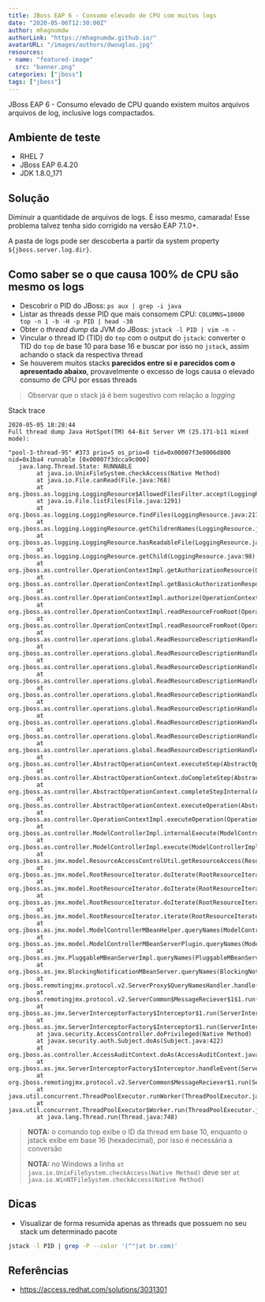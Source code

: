 ```yaml
---
title: JBoss EAP 6 - Consumo elevado de CPU com muitos logs
date: "2020-05-06T12:30:00Z"
author: mhagnumdw
authorLink: "https://mhagnumdw.github.io/"
avatarURL: "/images/authors/dwouglas.jpg"
resources:
- name: "featured-image"
  src: "banner.png"
categories: ["jboss"]
tags: ["jboss"]
---
```


JBoss EAP 6 - Consumo elevado de CPU quando existem muitos arquivos arquivos de log, inclusive logs compactados.

<!--more-->

## Ambiente de teste

- RHEL 7
- JBoss EAP 6.4.20
- JDK 1.8.0_171

## Solução

Diminuir a quantidade de arquivos de logs. É isso mesmo, camarada! Esse problema talvez tenha sido corrigido na versão EAP 7.1.0+.

A pasta de logs pode ser descoberta a partir da system property `${jboss.server.log.dir}`.

## Como saber se o que causa 100% de CPU são mesmo os logs

- Descobrir o PID do JBoss: `ps aux | grep -i java`
- Listar as threads desse PID que mais consomem CPU: `COLUMNS=10000 top -n 1 -b -H -p PID | head -30`
- Obter o _thread dump_ da JVM do JBoss: `jstack -l PID | vim -n -`
- Vincular o thread ID (TID) do `top` com o output do `jstack`: converter o TID do `top` de base 10 para base 16 e buscar por isso no `jstack`, assim achando o stack da respectiva thread
- Se houverem muitos stacks **parecidos entre si e parecidos com o apresentado abaixo**, provavelmente o excesso de logs causa o elevado consumo de CPU por essas threads

> Observar que o stack já é bem sugestivo com relação a _logging_

Stack trace

```text
2020-05-05 18:28:44
Full thread dump Java HotSpot(TM) 64-Bit Server VM (25.171-b11 mixed mode):

"pool-3-thread-95" #373 prio=5 os_prio=0 tid=0x00007f3e0006d800 nid=0x1ba4 runnable [0x00007f3dcca9c000]
   java.lang.Thread.State: RUNNABLE
        at java.io.UnixFileSystem.checkAccess(Native Method)
        at java.io.File.canRead(File.java:768)
        at org.jboss.as.logging.LoggingResource$AllowedFilesFilter.accept(LoggingResource.java:274)
        at java.io.File.listFiles(File.java:1291)
        at org.jboss.as.logging.LoggingResource.findFiles(LoggingResource.java:217)
        at org.jboss.as.logging.LoggingResource.getChildrenNames(LoggingResource.java:147)
        at org.jboss.as.logging.LoggingResource.hasReadableFile(LoggingResource.java:203)
        at org.jboss.as.logging.LoggingResource.getChild(LoggingResource.java:98)
        at org.jboss.as.controller.OperationContextImpl.getAuthorizationResource(OperationContextImpl.java:1405)
        at org.jboss.as.controller.OperationContextImpl.getBasicAuthorizationResponse(OperationContextImpl.java:1362)
        at org.jboss.as.controller.OperationContextImpl.authorize(OperationContextImpl.java:1281)
        at org.jboss.as.controller.OperationContextImpl.readResourceFromRoot(OperationContextImpl.java:646)
        at org.jboss.as.controller.OperationContextImpl.readResourceFromRoot(OperationContextImpl.java:632)
        at org.jboss.as.controller.operations.global.ReadResourceDescriptionHandler$ReadResourceDescriptionAccessControlContext.addParentResource(ReadResourceDescriptionHandler.java:786)
        at org.jboss.as.controller.operations.global.ReadResourceDescriptionHandler$ReadResourceDescriptionAccessControlContext.getAllActualResourceAddresses(ReadResourceDescriptionHandler.java:774)
        at org.jboss.as.controller.operations.global.ReadResourceDescriptionHandler$ReadResourceDescriptionAccessControlContext.getAllActualResourceAddresses(ReadResourceDescriptionHandler.java:778)
        at org.jboss.as.controller.operations.global.ReadResourceDescriptionHandler$ReadResourceDescriptionAccessControlContext.getLocalResourceAddresses(ReadResourceDescriptionHandler.java:713)
        at org.jboss.as.controller.operations.global.ReadResourceDescriptionHandler$ReadResourceDescriptionAccessControlContext.initLocalResourceAddresses(ReadResourceDescriptionHandler.java:702)
        at org.jboss.as.controller.operations.global.ReadResourceDescriptionHandler$ReadResourceDescriptionAccessControlContext.access$200(ReadResourceDescriptionHandler.java:689)
        at org.jboss.as.controller.operations.global.ReadResourceDescriptionHandler.doExecuteInternal(ReadResourceDescriptionHandler.java:204)
        at org.jboss.as.controller.operations.global.ReadResourceDescriptionHandler.doExecute(ReadResourceDescriptionHandler.java:162)
        at org.jboss.as.controller.operations.global.ReadResourceDescriptionHandler.execute(ReadResourceDescriptionHandler.java:155)
        at org.jboss.as.controller.AbstractOperationContext.executeStep(AbstractOperationContext.java:710)
        at org.jboss.as.controller.AbstractOperationContext.doCompleteStep(AbstractOperationContext.java:545)
        at org.jboss.as.controller.AbstractOperationContext.completeStepInternal(AbstractOperationContext.java:338)
        at org.jboss.as.controller.AbstractOperationContext.executeOperation(AbstractOperationContext.java:314)
        at org.jboss.as.controller.OperationContextImpl.executeOperation(OperationContextImpl.java:1152)
        at org.jboss.as.controller.ModelControllerImpl.internalExecute(ModelControllerImpl.java:335)
        at org.jboss.as.controller.ModelControllerImpl.execute(ModelControllerImpl.java:191)
        at org.jboss.as.jmx.model.ResourceAccessControlUtil.getResourceAccess(ResourceAccessControlUtil.java:85)
        at org.jboss.as.jmx.model.RootResourceIterator.doIterate(RootResourceIterator.java:51)
        at org.jboss.as.jmx.model.RootResourceIterator.doIterate(RootResourceIterator.java:61)
        at org.jboss.as.jmx.model.RootResourceIterator.doIterate(RootResourceIterator.java:61)
        at org.jboss.as.jmx.model.RootResourceIterator.iterate(RootResourceIterator.java:43)
        at org.jboss.as.jmx.model.ModelControllerMBeanHelper.queryNames(ModelControllerMBeanHelper.java:175)
        at org.jboss.as.jmx.model.ModelControllerMBeanServerPlugin.queryNames(ModelControllerMBeanServerPlugin.java:209)
        at org.jboss.as.jmx.PluggableMBeanServerImpl.queryNames(PluggableMBeanServerImpl.java:806)
        at org.jboss.as.jmx.BlockingNotificationMBeanServer.queryNames(BlockingNotificationMBeanServer.java:133)
        at org.jboss.remotingjmx.protocol.v2.ServerProxy$QueryNamesHandler.handle(ServerProxy.java:1115)
        at org.jboss.remotingjmx.protocol.v2.ServerCommon$MessageReciever$1$1.run(ServerCommon.java:153)
        at org.jboss.as.jmx.ServerInterceptorFactory$Interceptor$1.run(ServerInterceptorFactory.java:75)
        at org.jboss.as.jmx.ServerInterceptorFactory$Interceptor$1.run(ServerInterceptorFactory.java:70)
        at java.security.AccessController.doPrivileged(Native Method)
        at javax.security.auth.Subject.doAs(Subject.java:422)
        at org.jboss.as.controller.AccessAuditContext.doAs(AccessAuditContext.java:94)
        at org.jboss.as.jmx.ServerInterceptorFactory$Interceptor.handleEvent(ServerInterceptorFactory.java:70)
        at org.jboss.remotingjmx.protocol.v2.ServerCommon$MessageReciever$1.run(ServerCommon.java:149)
        at java.util.concurrent.ThreadPoolExecutor.runWorker(ThreadPoolExecutor.java:1149)
        at java.util.concurrent.ThreadPoolExecutor$Worker.run(ThreadPoolExecutor.java:624)
        at java.lang.Thread.run(Thread.java:748)
```

> **NOTA:** o comando top exibe o ID da thread em base 10, enquanto o jstack exibe em base 16 (hexadecimal), por isso é necessária a conversão
>
> **NOTA:** no Windows a linha `at java.io.UnixFileSystem.checkAccess(Native Method)` deve ser `at java.io.WinNTFileSystem.checkAccess(Native Method)`

## Dicas

- Visualizar de forma resumida apenas as threads que possuem no seu stack um determinado pacote

```bash
jstack -l PID | grep -P --color '(^"|at br.com)'
```

## Referências

- <https://access.redhat.com/solutions/3031301>
